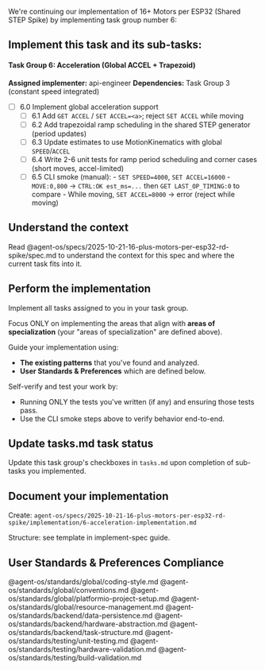 We're continuing our implementation of 16+ Motors per ESP32 (Shared STEP Spike) by implementing task group number 6:

## Implement this task and its sub-tasks:

#### Task Group 6: Acceleration (Global ACCEL + Trapezoid)
**Assigned implementer:** api-engineer
**Dependencies:** Task Group 3 (constant speed integrated)

- [ ] 6.0 Implement global acceleration support
  - [ ] 6.1 Add `GET ACCEL` / `SET ACCEL=<a>`; reject `SET ACCEL` while moving
  - [ ] 6.2 Add trapezoidal ramp scheduling in the shared STEP generator (period updates)
  - [ ] 6.3 Update estimates to use MotionKinematics with global `SPEED`/`ACCEL`
  - [ ] 6.4 Write 2-6 unit tests for ramp period scheduling and corner cases (short moves, accel-limited)
  - [ ] 6.5 CLI smoke (manual):
        - `SET SPEED=4000`, `SET ACCEL=16000`
        - `MOVE:0,800` → `CTRL:OK est_ms=...` then `GET LAST_OP_TIMING:0` to compare
        - While moving, `SET ACCEL=8000` → error (reject while moving)

## Understand the context

Read @agent-os/specs/2025-10-21-16-plus-motors-per-esp32-rd-spike/spec.md to understand the context for this spec and where the current task fits into it.

## Perform the implementation

Implement all tasks assigned to you in your task group.

Focus ONLY on implementing the areas that align with **areas of specialization** (your "areas of specialization" are defined above).

Guide your implementation using:
- **The existing patterns** that you've found and analyzed.
- **User Standards & Preferences** which are defined below.

Self-verify and test your work by:
- Running ONLY the tests you've written (if any) and ensuring those tests pass.
- Use the CLI smoke steps above to verify behavior end-to-end.

## Update tasks.md task status

Update this task group's checkboxes in `tasks.md` upon completion of sub-tasks you implemented.

## Document your implementation

Create: `agent-os/specs/2025-10-21-16-plus-motors-per-esp32-rd-spike/implementation/6-acceleration-implementation.md`

Structure: see template in implement-spec guide.

## User Standards & Preferences Compliance

@agent-os/standards/global/coding-style.md
@agent-os/standards/global/conventions.md
@agent-os/standards/global/platformio-project-setup.md
@agent-os/standards/global/resource-management.md
@agent-os/standards/backend/data-persistence.md
@agent-os/standards/backend/hardware-abstraction.md
@agent-os/standards/backend/task-structure.md
@agent-os/standards/testing/unit-testing.md
@agent-os/standards/testing/hardware-validation.md
@agent-os/standards/testing/build-validation.md

